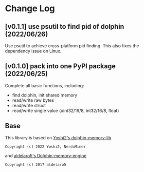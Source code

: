 # Change Log
## \[v0.1.1] use psutil to find pid of dolphin (2022/06/26)
Use psutil to achieve cross-platform pid finding.
This also fixes the dependency issue on Linux.

## \[v0.1.0] pack into one PyPI package (2022/06/25)
Complete all basic functions, including:
- find dolphin, init shared memory
- read/write raw bytes
- read/write struct
- read/write single value (uint32/16/8, int32/16/8, float)

## Base
This library is based on [Yoshi2's dolphin-memory-lib](https://github.com/RenolY2/dolphin-memory-lib)
```
Copyright (c) 2022 Yoshi2, NerduMiner
```
and [aldelaro5's Dolphin-memory-engine](https://github.com/aldelaro5/Dolphin-memory-engine)
```
Copyright (c) 2017 aldelaro5
```

